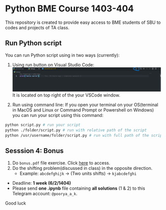 # Python BME Course 1403-404

This repository is created to provide easy access to BME students of SBU to codes and projects of TA class.

## Run Python script

You can run Python script using in two ways (currently):

1. Using run button on Visual Studio Code: ![alt text](./docs/images/run_vscode.png) It is located on top right of the your VSCode window.

2. Run using command line: If you open your terminal on your OS(terminal in MacOS and Linux or Command Prompt or Powershell on Windows) you can run your script using this command:

```bash
python script.py # run your script
python ./folder/script.py # run with relative path of the script
python /usr/username/folder/script.py # run with full path of the script
```

## Sesssion 4: Bonus

1. Do `bonus.pdf` file exercise. Click [here](./session-04/bonus.pdf) to access.
2. Do the shifting problem(discussed in class) in the opposite direction.
    * Example: `abcdefghijk` → (Two units shifts) → `kjabcdefghi`

* Deadline: **1 week (6/2/1404)**
* Please send **one .ipynb** file containing **all solutions** (1 & 2) to this Telegram account: `@poorya_a_k`.

Good luck
